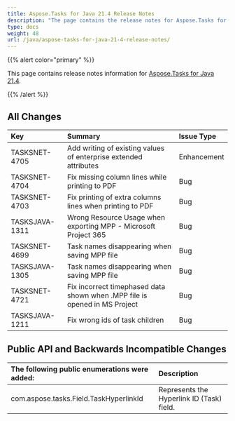```yaml
---
title: Aspose.Tasks for Java 21.4 Release Notes
description: "The page contains the release notes for Aspose.Tasks for Java 21.4."
type: docs
weight: 48
url: /java/aspose-tasks-for-java-21-4-release-notes/
---
```


{{% alert color="primary" %}}

This page contains release notes information for [Aspose.Tasks for Java 21.4](https://downloads.aspose.com/tasks/java/new-releases/aspose.tasks-for-java-21.4/).

{{% /alert %}}
## **All Changes**
|**Key**|**Summary**|**Issue Type**|
| :- | :- | :- |
| TASKSNET-4705 | Add writing of existing values of enterprise extended attributes | Enhancement |
| TASKSNET-4704 | Fix missing column lines while printing to PDF | Bug |
| TASKSNET-4703 | Fix printing of extra columns lines when printing to PDF | Bug |
| TASKSJAVA-1311 | Wrong Resource Usage when exporting MPP - Microsoft Project 365 | Bug |
| TASKSNET-4699 | Task names disappearing when saving MPP file | Bug |
| TASKSJAVA-1305 | Task names disappearing when saving MPP file | Bug |
| TASKSNET-4721 | Fix incorrect timephased data shown when .MPP file is opened in MS Project | Bug |
| TASKSJAVA-1211 | Fix wrong ids of task children | Bug |

## **Public API and Backwards Incompatible Changes**
|**The following public enumerations were added:**|**Description**|
| :- | :- |
| com.aspose.tasks.Field.TaskHyperlinkId | Represents the Hyperlink ID (Task) field. |
